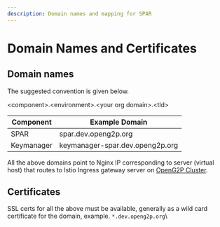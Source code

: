```yaml
---
description: Domain names and mapping for SPAR
---
```


# Domain Names and Certificates

## Domain names <a href="#domain-names" id="domain-names"></a>

The suggested convention is given below.

\<component>.\<environment>.\<your org domain>.\<tld>

| Component  | Example Domain                  |
| ---------- | ------------------------------- |
| SPAR       | spar.dev.openg2p.org            |
| Keymanager | keymanager-spar.dev.openg2p.org |

All the above domains point to Nginx IP corresponding to server (virtual host) that routes to Istio Ingress gateway server on [OpenG2P Cluster](https://docs.openg2p.org/deployment/base-infrastructure/openg2p-cluster).

## Certificates

SSL certs for all the above must be available, generally as a wild card certificate for the domain, example. `*.dev.openg2p.org`\
